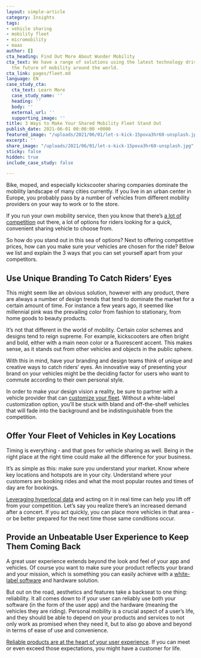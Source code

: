 ```yaml
---
layout: simple-article
category: Insights
tags:
- vehicle sharing
- mobility fleet
- micromobility
- maas
author: []
cta_heading: Find Out More About Wunder Mobility
cta_text: We have a range of solutions using the latest technology driving forward
  the future of mobility around the world.
cta_link: pages/fleet.md
language: EN
case_study_cta:
  cta_text: Learn More
  case_study_name: ''
  heading: ''
  body: ''
  external_url: ''
  supporting_image: ''
title: 3 Ways to Make Your Shared Mobility Fleet Stand Out
publish_date: 2021-06-01 00:00:00 +0000
featured_image: "/uploads/2021/06/01/let-s-kick-15pova3hr60-unsplash.jpg"
excerpt: ''
share_image: "/uploads/2021/06/01/let-s-kick-15pova3hr60-unsplash.jpg"
sticky: false
hidden: true
include_case_study: false

---
```

Bike, moped, and especially kickscooter sharing companies dominate the mobility landscape of many cities currently. If you live in an urban center in Europe, you probably pass by a number of vehicles from different mobility providers on your way to work or to the store.

If you run your own mobility service, then you know that there’s [a lot of competition](https://www.wundermobility.com/blog/the-top-3-risks-of-starting-a-fleet-company-and-how-to-overcome-them.html) out there, a lot of options for riders looking for a quick, convenient sharing vehicle to choose from.

So how do you stand out in this sea of options? Next to offering competitive prices, how can you make sure your vehicles are chosen for the ride? Below we list and explain the 3 ways that you can set yourself apart from your competitors.

## Use Unique Branding To Catch Riders’ Eyes

This might seem like an obvious solution, however with any product, there are always a number of design trends that tend to dominate the market for a certain amount of time. For instance a few years ago, it seemed like millennial pink was the prevailing color from fashion to stationary, from home goods to beauty products.

It’s not that different in the world of mobility. Certain color schemes and designs tend to reign supreme. For example, kickscooters are often bright and bold, either with a main neon color or a fluorescent accent. This makes sense, as it stands out from other vehicles and objects in the public sphere.

With this in mind, have your branding and design teams think of unique and creative ways to catch riders’ eyes. An innovative way of presenting your brand on your vehicles might be the deciding factor for users who want to commute according to their own personal style.

In order to make your design vision a reality, be sure to partner with a vehicle provider that can [customize your fleet](https://www.wundermobility.com/blog/the-do-s-and-don-ts-of-selecting-a-vehicle-provider.html). Without a white-label customization option, you’ll be stuck with bland and off-the-shelf vehicles that will fade into the background and be indistinguishable from the competition.

## Offer Your Fleet of Vehicles in Key Locations

Timing is everything - and that goes for vehicle sharing as well. Being in the right place at the right time could make all the difference for your business.

It’s as simple as this: make sure you understand your market. Know where key locations and hotspots are in your city. Understand where your customers are booking rides and what the most popular routes and times of day are for bookings.

[Leveraging hyperlocal data](https://www.wundermobility.com/blog/how-to-maximize-your-fleet-and-boost-revenue-with-hyperlocal-data.html) and acting on it in real time can help you lift off from your competition. Let’s say you realize there’s an increased demand after a concert. If you act quickly, you can place more vehicles in that area - or be better prepared for the next time those same conditions occur.

## Provide an Unbeatable User Experience to Keep Them Coming Back

A great user experience extends beyond the look and feel of your app and vehicles. Of course you want to make sure your product reflects your brand and your mission, which is something you can easily achieve with a [white-label software](https://www.wundermobility.com/blog/5-things-to-look-for-in-a-vehicle-sharing-software-provider.html) and hardware solution.

But out on the road, aesthetics and features take a backseat to one thing: reliability. It all comes down to if your user can reliably use both your software (in the form of the user app) and the hardware (meaning the vehicles they are riding). Personal mobility is a crucial aspect of a user’s life, and they should be able to depend on your products and services to not only work as promised when they need it, but to also go above and beyond in terms of ease of use and convenience.

[Reliable products are at the heart of your user experience](https://www.wundermobility.com/blog/fleet-operational-platform-migration-clients.html). If you can meet or even exceed those expectations, you might have a customer for life.